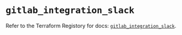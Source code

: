 # `gitlab_integration_slack`

Refer to the Terraform Registory for docs: [`gitlab_integration_slack`](https://registry.terraform.io/providers/gitlabhq/gitlab/16.7.0/docs/resources/integration_slack).
